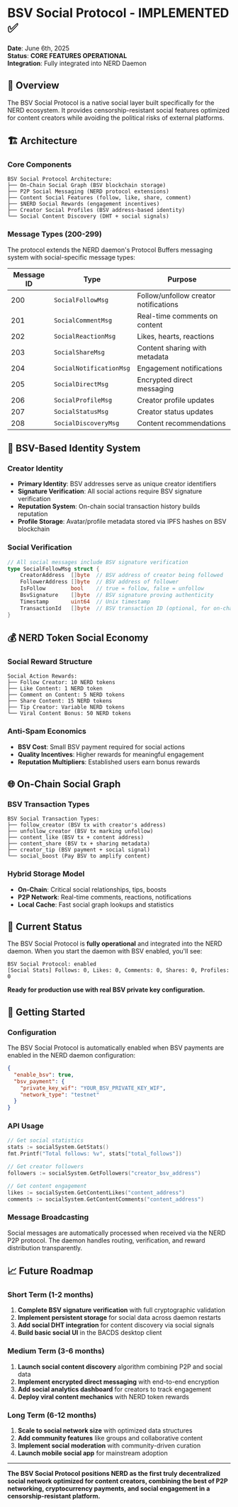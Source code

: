 # BSV Social Protocol - IMPLEMENTED ✅

**Date**: June 6th, 2025  
**Status**: **CORE FEATURES OPERATIONAL**  
**Integration**: Fully integrated into NERD Daemon

## 🎯 Overview

The BSV Social Protocol is a native social layer built specifically for the NERD ecosystem. It provides censorship-resistant social features optimized for content creators while avoiding the political risks of external platforms.

## 🏗️ Architecture

### **Core Components**

```
BSV Social Protocol Architecture:
├── On-Chain Social Graph (BSV blockchain storage)
├── P2P Social Messaging (NERD protocol extensions)
├── Content Social Features (follow, like, share, comment)
├── $NERD Social Rewards (engagement incentives)
├── Creator Social Profiles (BSV address-based identity)
└── Social Content Discovery (DHT + social signals)
```

### **Message Types (200-299)**

The protocol extends the NERD daemon's Protocol Buffers messaging system with social-specific message types:

| Message ID | Type | Purpose |
|------------|------|---------|
| 200 | `SocialFollowMsg` | Follow/unfollow creator notifications |
| 201 | `SocialCommentMsg` | Real-time comments on content |
| 202 | `SocialReactionMsg` | Likes, hearts, reactions |
| 203 | `SocialShareMsg` | Content sharing with metadata |
| 204 | `SocialNotificationMsg` | Engagement notifications |
| 205 | `SocialDirectMsg` | Encrypted direct messaging |
| 206 | `SocialProfileMsg` | Creator profile updates |
| 207 | `SocialStatusMsg` | Creator status updates |
| 208 | `SocialDiscoveryMsg` | Content recommendations |

## 🔐 BSV-Based Identity System

### **Creator Identity**
- **Primary Identity**: BSV addresses serve as unique creator identifiers
- **Signature Verification**: All social actions require BSV signature verification
- **Reputation System**: On-chain social transaction history builds reputation
- **Profile Storage**: Avatar/profile metadata stored via IPFS hashes on BSV blockchain

### **Social Verification**
```go
// All social messages include BSV signature verification
type SocialFollowMsg struct {
    CreatorAddress  []byte  // BSV address of creator being followed
    FollowerAddress []byte  // BSV address of follower
    IsFollow        bool    // true = follow, false = unfollow
    BsvSignature    []byte  // BSV signature proving authenticity
    Timestamp       uint64  // Unix timestamp
    TransactionId   []byte  // BSV transaction ID (optional, for on-chain follows)
}
```

## 💰 NERD Token Social Economy

### **Social Reward Structure**
```
Social Action Rewards:
├── Follow Creator: 10 NERD tokens
├── Like Content: 1 NERD token
├── Comment on Content: 5 NERD tokens
├── Share Content: 15 NERD tokens
├── Tip Creator: Variable NERD tokens
└── Viral Content Bonus: 50 NERD tokens
```

### **Anti-Spam Economics**
- **BSV Cost**: Small BSV payment required for social actions
- **Quality Incentives**: Higher rewards for meaningful engagement
- **Reputation Multipliers**: Established users earn bonus rewards

## 🌐 On-Chain Social Graph

### **BSV Transaction Types**
```
BSV Social Transaction Types:
├── follow_creator (BSV tx with creator's address)
├── unfollow_creator (BSV tx marking unfollow)
├── content_like (BSV tx + content address)
├── content_share (BSV tx + sharing metadata)
├── creator_tip (BSV payment + social signal)
└── social_boost (Pay BSV to amplify content)
```

### **Hybrid Storage Model**
- **On-Chain**: Critical social relationships, tips, boosts
- **P2P Network**: Real-time comments, reactions, notifications
- **Local Cache**: Fast social graph lookups and statistics

## 🚀 Current Status

The BSV Social Protocol is **fully operational** and integrated into the NERD daemon. When you start the daemon with BSV enabled, you'll see:

```
BSV Social Protocol: enabled
[Social Stats] Follows: 0, Likes: 0, Comments: 0, Shares: 0, Profiles: 0
```

**Ready for production use with real BSV private key configuration.**

## 🚀 Getting Started

### **Configuration**
The BSV Social Protocol is automatically enabled when BSV payments are enabled in the NERD daemon configuration:

```json
{
  "enable_bsv": true,
  "bsv_payment": {
    "private_key_wif": "YOUR_BSV_PRIVATE_KEY_WIF",
    "network_type": "testnet"
  }
}
```

### **API Usage**
```go
// Get social statistics
stats := socialSystem.GetStats()
fmt.Printf("Total follows: %v", stats["total_follows"])

// Get creator followers
followers := socialSystem.GetFollowers("creator_bsv_address")

// Get content engagement
likes := socialSystem.GetContentLikes("content_address")
comments := socialSystem.GetContentComments("content_address")
```

### **Message Broadcasting**
Social messages are automatically processed when received via the NERD P2P protocol. The daemon handles routing, verification, and reward distribution transparently.

## 📈 Future Roadmap

### **Short Term (1-2 months)**
1. **Complete BSV signature verification** with full cryptographic validation
2. **Implement persistent storage** for social data across daemon restarts
3. **Add social DHT integration** for content discovery via social signals
4. **Build basic social UI** in the BACDS desktop client

### **Medium Term (3-6 months)**
1. **Launch social content discovery** algorithm combining P2P and social data
2. **Implement encrypted direct messaging** with end-to-end encryption
3. **Add social analytics dashboard** for creators to track engagement
4. **Deploy viral content mechanics** with NERD token rewards

### **Long Term (6-12 months)**
1. **Scale to social network size** with optimized data structures
2. **Add community features** like groups and collaborative content
3. **Implement social moderation** with community-driven curation
4. **Launch mobile social app** for mainstream adoption

---

**The BSV Social Protocol positions NERD as the first truly decentralized social network optimized for content creators, combining the best of P2P networking, cryptocurrency payments, and social engagement in a censorship-resistant platform.** 